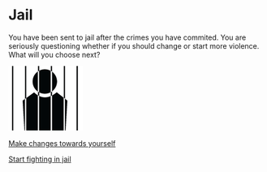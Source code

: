 # Jail

You have been sent to jail after the crimes you have commited. You are seriously questioning whether if you should change or start more violence. What will you choose next?

![Jail](../images/jail2.png)

[Make changes towards yourself](rehab.md)

[Start fighting in jail](death.md)
